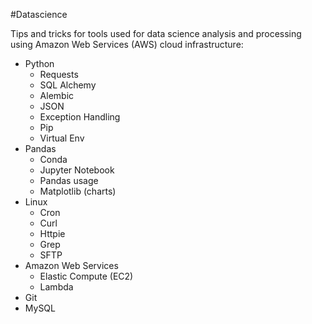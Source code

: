 #Datascience 

Tips and tricks for tools used for data science analysis and processing using Amazon Web Services (AWS) cloud infrastructure:

- Python
  - Requests
  - SQL Alchemy
  - Alembic
  - JSON
  - Exception Handling
  - Pip
  - Virtual Env
- Pandas
  - Conda
  - Jupyter Notebook
  - Pandas usage
  - Matplotlib (charts)
- Linux 
  - Cron
  - Curl
  - Httpie
  - Grep
  - SFTP
- Amazon Web Services
  - Elastic Compute (EC2)
  - Lambda
- Git
- MySQL

